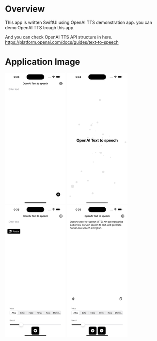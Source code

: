 # Overview

This app is written SwiftUI using OpenAI TTS demonstration app. you can demo OpenAI TTS trough this app.

And you can check OpenAI TTS API structure in here.
https://platform.openai.com/docs/guides/text-to-speech

# Application Image

<img width="200px" src="img/400x800bb_1.png"> <img width="200px" src="img/400x800bb_2.png"> <img width="200px" src="img/400x800bb_3.png"> <img width="200px" src="img/400x800bb_4.png">
